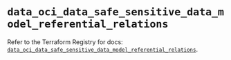 # `data_oci_data_safe_sensitive_data_model_referential_relations`

Refer to the Terraform Registry for docs: [`data_oci_data_safe_sensitive_data_model_referential_relations`](https://registry.terraform.io/providers/oracle/oci/7.19.0/docs/data-sources/data_safe_sensitive_data_model_referential_relations).
